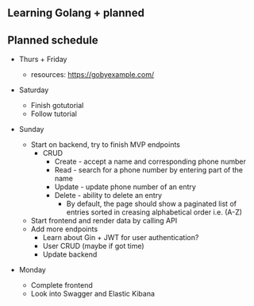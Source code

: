 ## Learning Golang + planned

## Planned schedule

- Thurs + Friday
  - resources: https://gobyexample.com/

- Saturday
  - Finish gotutorial
  - Follow tutorial
  
- Sunday
  - Start on backend, try to finish  MVP endpoints
    - CRUD
      - Create - accept a name and corresponding phone number
      - Read - search for a phone number by entering part of the name
      - Update - update phone number of an entry
      - Delete - ability to delete an entry
        - By default, the page should show a paginated list of entries sorted in creasing alphabetical order i.e. (A-Z)
  - Start frontend and render data by calling API
  - Add more endpoints
    - Learn about Gin + JWT for user authentication?
    - User CRUD (maybe if got time)
    - Update backend

- Monday
  - Complete frontend
  - Look into Swagger and Elastic Kibana
